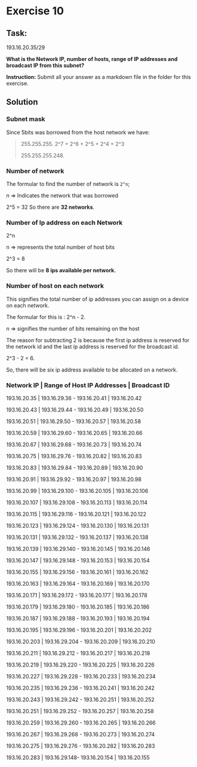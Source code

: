 # Exercise 10

## Task:

193.16.20.35/29

**What is the Network IP, number of hosts, range of IP addresses and broadcast IP from this subnet?**

**Instruction:** Submit all your answer as a markdown file in the folder for this exercise.

## Solution

### Subnet mask

Since 5bits was borrowed from the host network we have: 

> 255.255.255. 2^7 + 2^6 + 2^5 + 2^4 + 2^3
> 
> 255.255.255.248.

### Number of network

The formular to find the number of network is `2^n`; 

  n =>  Indicates the network that was borrowed

  2^5 = 32
  So there are **32 networks**.


### Number of Ip address on each Network
2^n 

n => represents the total number of host bits

2^3 = 8

So there will be **8 ips available per network.**



### Number of host on each network
This signifies the total number of ip addresses you can assign on a device on each network.

The formular for this is : 2^n - 2.

n => signifies the number of bits remaining on the host

The reason for subtracting 2 is because the first ip address is reserved for the network id and the last ip address is reserved for the broadcast id.

2^3 - 2 = 6.

So, there will be six ip address available to be allocated on a network.





### Network IP  | Range of Host IP Addresses        | Broadcast ID
193.16.20.35   |    193.16.29.36  - 193.16.20.41    | 193.16.20.42

193.16.20.43   |    193.16.29.44  - 193.16.20.49    | 193.16.20.50

193.16.20.51   |    193.16.29.50  - 193.16.20.57    | 193.16.20.58

193.16.20.59   |    193.16.29.60  - 193.16.20.65    | 193.16.20.66

193.16.20.67   |    193.16.29.68  - 193.16.20.73    | 193.16.20.74

193.16.20.75   |    193.16.29.76  - 193.16.20.82    | 193.16.20.83

193.16.20.83   |    193.16.29.84  - 193.16.20.89    | 193.16.20.90

193.16.20.91   |    193.16.29.92  - 193.16.20.97    | 193.16.20.98

193.16.20.99   |    193.16.29.100 - 193.16.20.105   | 193.16.20.106

193.16.20.107  |    193.16.29.108 - 193.16.20.113   | 193.16.20.114

193.16.20.115  |    193.16.29.116 - 193.16.20.121   | 193.16.20.122

193.16.20.123  |    193.16.29.124 - 193.16.20.130   | 193.16.20.131

193.16.20.131  |    193.16.29.132 - 193.16.20.137   | 193.16.20.138

193.16.20.139  |    193.16.29.140 - 193.16.20.145   | 193.16.20.146

193.16.20.147  |    193.16.29.148 - 193.16.20.153   | 193.16.20.154

193.16.20.155  |    193.16.29.156 - 193.16.20.161   | 193.16.20.162

193.16.20.163  |    193.16.29.164 - 193.16.20.169   | 193.16.20.170

193.16.20.171  |    193.16.29.172 - 193.16.20.177   | 193.16.20.178

193.16.20.179  |    193.16.29.180 - 193.16.20.185   | 193.16.20.186

193.16.20.187 |     193.16.29.188 - 193.16.20.193   | 193.16.20.194

193.16.20.195  |    193.16.29.196 - 193.16.20.201   | 193.16.20.202

193.16.20.203  |    193.16.29.204 - 193.16.20.209   | 193.16.20.210

193.16.20.211  |    193.16.29.212 - 193.16.20.217   | 193.16.20.218

193.16.20.219  |    193.16.29.220 - 193.16.20.225   | 193.16.20.226

193.16.20.227  |    193.16.29.228 - 193.16.20.233   | 193.16.20.234

193.16.20.235  |    193.16.29.236 - 193.16.20.241   | 193.16.20.242

193.16.20.243  |    193.16.29.242 - 193.16.20.251   | 193.16.20.252

193.16.20.251  |    193.16.29.252 - 193.16.20.257   | 193.16.20.258

193.16.20.259  |    193.16.29.260 - 193.16.20.265   | 193.16.20.266

193.16.20.267  |    193.16.29.268 - 193.16.20.273   | 193.16.20.274

193.16.20.275  |    193.16.29.276 - 193.16.20.282   | 193.16.20.283

193.16.20.283  |    193.16.29.148- 193.16.20.154   | 193.16.20.155






